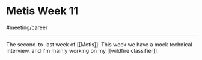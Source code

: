 # Metis Week 11
#meeting/career

---
The second-to-last week of [[Metis]]! This week we have a mock technical interview, and I'm mainly working on my [[wildfire classifier]]. 